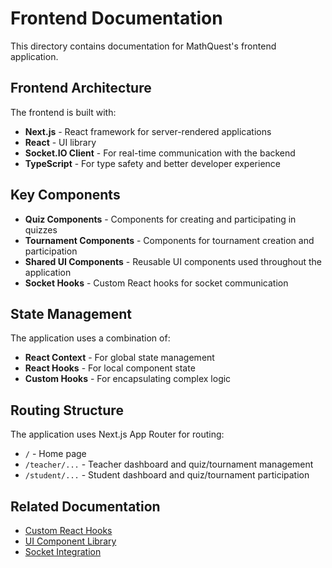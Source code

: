 # Frontend Documentation

This directory contains documentation for MathQuest's frontend application.

## Frontend Architecture

The frontend is built with:

- **Next.js** - React framework for server-rendered applications
- **React** - UI library
- **Socket.IO Client** - For real-time communication with the backend
- **TypeScript** - For type safety and better developer experience

## Key Components

- **Quiz Components** - Components for creating and participating in quizzes
- **Tournament Components** - Components for tournament creation and participation
- **Shared UI Components** - Reusable UI components used throughout the application
- **Socket Hooks** - Custom React hooks for socket communication

## State Management

The application uses a combination of:

- **React Context** - For global state management
- **React Hooks** - For local component state
- **Custom Hooks** - For encapsulating complex logic

## Routing Structure

The application uses Next.js App Router for routing:

- `/` - Home page
- `/teacher/...` - Teacher dashboard and quiz/tournament management
- `/student/...` - Student dashboard and quiz/tournament participation

## Related Documentation

- [Custom React Hooks](hooks.md)
- [UI Component Library](components.md)
- [Socket Integration](socket-integration.md)
